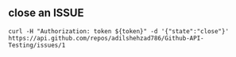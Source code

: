 ## close an ISSUE

`curl -H "Authorization: token ${token}" -d '{"state":"close"}' https://api.github.com/repos/adilshehzad786/Github-API-Testing/issues/1`
